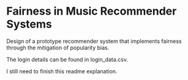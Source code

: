 # Fairness in Music Recommender Systems

Design of a prototype recommender system that implements fairness through the mitigation of popularity bias. 

The login details can be found in login_data.csv. 

I still need to finish this readme explanation.


